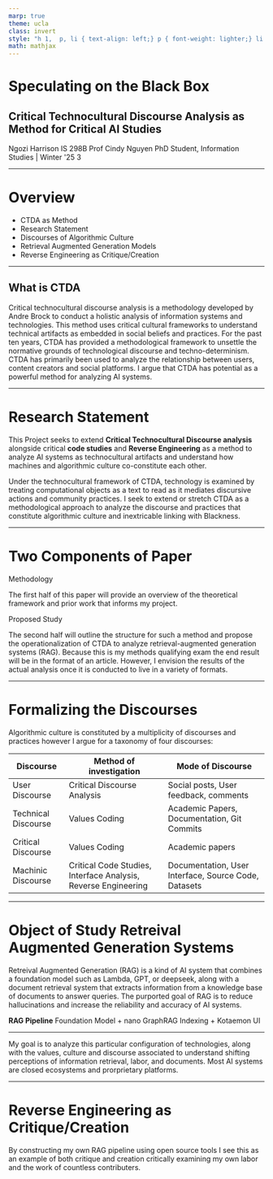 ```yaml
---
marp: true
theme: ucla
class: invert
style: "h 1,  p, li { text-align: left;} p { font-weight: lighter;} li {color: #fff ;}"
math: mathjax
---
```

<script type="module">
  import mermaid from 'https://cdn.jsdelivr.net/npm/mermaid@10/dist/mermaid.esm.min.mjs';
  mermaid. initialize ({ startOnLoad: true, theme: 'dark' });
</script>
# Speculating on the Black Box
## Critical Technocultural Discourse Analysis as Method for Critical AI Studies

Ngozi Harrison
IS 298B Prof Cindy Nguyen
PhD Student, Information Studies | Winter '25 3

---
# Overview
- CTDA as Method
- Research Statement
- Discourses of Algorithmic Culture
- Retrieval Augmented Generation Models
- Reverse Engineering as Critique/Creation
---
## What is CTDA
Critical technocultural discourse analysis is a methodology developed by Andre Brock to conduct a holistic analysis of information systems and technologies. This method uses critical cultural frameworks to understand technical artifacts as embedded in social beliefs and practices. For the past ten years, CTDA has provided a methodological framework to unsettle the normative grounds of technological discourse and techno-determinism. CTDA has primarily been used to analyze the relationship between users, content creators and social platforms. I argue that CTDA has potential as a powerful method for analyzing AI systems.

---
# Research Statement
This Project seeks to extend **Critical Technocultural Discourse analysis** alongside critical **code studies** and **Reverse Engineering** as a method to analyze AI systems as technocultural artifacts and understand how machines and algorithmic culture co-constitute each other. 

Under the technocultural framework of CTDA, technology is examined by treating computational objects as a text to read as it mediates discursive actions and community practices. I seek to extend or stretch CTDA as a methodological approach to analyze the discourse and practices that constitute algorithmic culture and inextricable linking with Blackness. 

---
# Two Components of Paper
<div class = "container">
<div class = "col">Methodology
<p>The first half of this paper will provide an overview of the theoretical framework and prior work that informs my project. </p>
</div>
<div class = "col">
Proposed Study
<p>The second half will outline the structure for such a method and propose the operationalization of CTDA to analyze retrieval-augmented generation systems (RAG). Because this is my methods qualifying exam the end result will be in the format of an article. However, I envision the results of the actual analysis once it is conducted to live in a variety of formats.</p>
</div>
</div>

---
# Formalizing the Discourses
Algorithmic culture is constituted by a multiplicity of discourses and practices however I argue for a taxonomy of four discourses: 

| Discourse           | Method of investigation                                        | Mode of Discourse                                    |
| ------------------- | -------------------------------------------------------------- | ---------------------------------------------------- |
| User Discourse      | Critical Discourse Analysis                                    | Social posts, User feedback, comments                |
| Technical Discourse | Values Coding                                                  | Academic Papers, Documentation, Git Commits          |
| Critical Discourse  | Values Coding                                                  | Academic papers                                      |
| Machinic Discourse  | Critical Code Studies, Interface Analysis, Reverse Engineering | Documentation, User Interface, Source Code, Datasets |

---
# Object of Study Retreival Augmented Generation Systems
Retreival Augmented Generation (RAG) is a kind of AI system that combines a foundation model such as Lambda, GPT, or deepseek, along with a document retrieval system that extracts information from a knowledge base of documents to answer queries. The purported goal of RAG is to reduce hallucinations and increase the reliability and accuracy of AI systems. 

**RAG Pipeline** Foundation Model $+$ nano GraphRAG Indexing $+$ Kotaemon UI


---

My goal is to analyze this particular configuration of technologies, along with the values, culture and discourse associated to understand shifting perceptions of information retrieval, labor, and documents. Most AI systems are closed ecosystems and prorprietary platforms. 

---
# Reverse Engineering as Critique/Creation

By constructing my own RAG pipeline using open source tools I see this as an example of both critique and creation critically examining my own labor and the work of countless contributers.